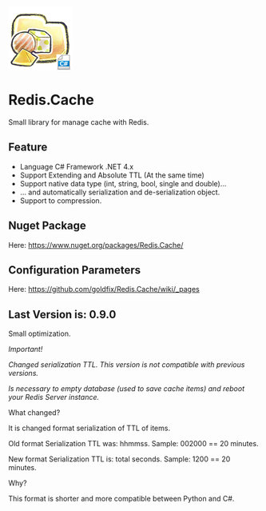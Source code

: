 ![Logo](https://raw.githubusercontent.com/goldfix/Redis.Cache/master/_etc/ico_c.png)

Redis.Cache
===========

Small library for manage cache with Redis.

Feature
-------

* Language C# Framework .NET 4.x
* Support Extending and Absolute TTL (At the same time)
* Support native data type (int, string, bool, single and double)...
* ... and automatically serialization and de-serialization object.
* Support to compression.

Nuget Package
-------------

Here: https://www.nuget.org/packages/Redis.Cache/

Configuration Parameters
------------------------

Here: https://github.com/goldfix/Redis.Cache/wiki/_pages

Last Version is: 0.9.0
----------------------

Small optimization.

*Important!*

_Changed serialization TTL. This version is not compatible with previous versions._

_Is necessary to empty database (used to save cache items) and reboot your Redis Server instance._

What changed?

It is changed format serialization of TTL of items.

Old format Serialization TTL was: hhmmss. Sample: 002000 == 20 minutes.

New format Serialization TTL is: total seconds. Sample: 1200 == 20 minutes.

Why?

This format is shorter and more compatible between Python and C#.
